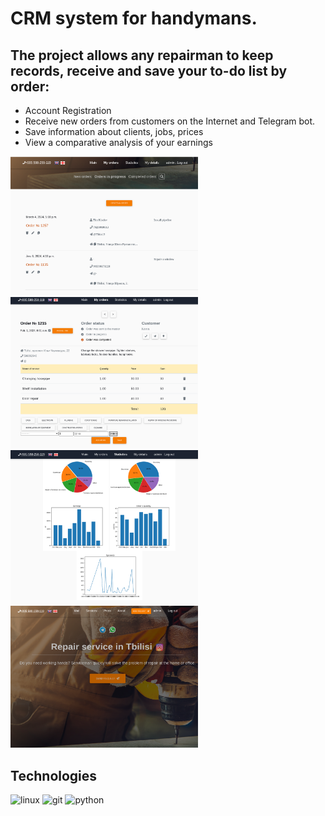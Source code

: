 <h1>CRM system for handymans.</h1>
<h2>The project allows any repairman to keep records, receive and
save your to-do list by order:</h2>

<ul>
<li>Account Registration
<li>Receive new orders from customers on the Internet and Telegram bot.
<li>Save information about clients, jobs, prices
<li>View a comparative analysis of your earnings
</ul>
<img src="https://github.com/alp-rostov/sakhlis/blob/master/web/media/images/1.png" width="300">
<img src="https://github.com/alp-rostov/sakhlis/blob/master/web/media/images/2.png" width="300">
<img src="https://github.com/alp-rostov/sakhlis/blob/master/web/media/images/3.png" width="300">
<img src="https://github.com/alp-rostov/sakhlis/blob/master/web/media/images/4.png" width="300">
<h2>Technologies</h2>
<p align="left" dir="auto"> 
<img src="https://raw.githubusercontent.com/daniilshat/daniilshat/2d7eafe5250314b3d422c86b35de062e0f1f5178/icons/linux.svg" alt="linux" width="40" height="40" style="max-width: 100%;"> 
<img src="https://raw.githubusercontent.com/daniilshat/daniilshat/2583381c09497c680369e95dce7e029d93484d94/icons/PyCharm.svg" alt="git" width="40" height="40" style="max-width: 100%;"> 
<img src="https://raw.githubusercontent.com/daniilshat/daniilshat/2d7eafe5250314b3d422c86b35de062e0f1f5178/icons/python.svg" alt="python" width="40" height="40" style="max-width: 100%;">

</p>

